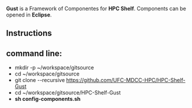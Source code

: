 **Gust** is a Framework of Componentes for **HPC Shelf**. Components can be opened in **Eclipse**.

Instructions
------------

command line:
----

* mkdir -p ~/workspace/gitsource
* cd ~/workspace/gitsource
* git clone --recursive https://github.com/UFC-MDCC-HPC/HPC-Shelf-Gust
* cd ~/workspace/gitsource/HPC-Shelf-Gust
* **sh config-components.sh**
